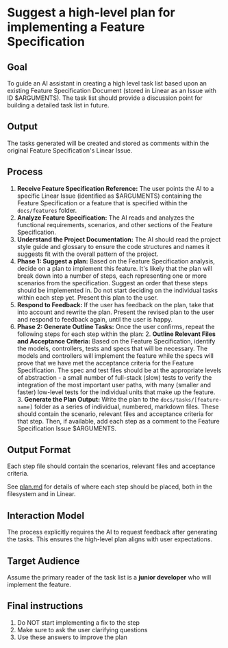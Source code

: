 # Suggest a high-level plan for implementing a Feature Specification

## Goal

To guide an AI assistant in creating a high level task list based upon an existing Feature Specification Document (stored in Linear as an Issue with ID $ARGUMENTS). The task list should provide a discussion point for building a detailed task list in future.  

## Output

The tasks generated will be created and stored as comments within the original Feature Specification's Linear Issue.  

## Process

1.  **Receive Feature Specification Reference:** The user points the AI to a specific Linear Issue (identified as $ARGUMENTS) containing the Feature Specification or a feature that is specified within the `docs/features` folder.
2.  **Analyze Feature Specification:** The AI reads and analyzes the functional requirements, scenarios, and other sections of the Feature Specification.
3.  **Understand the Project Documentation:** The AI should read the project style guide and glossary to ensure the code structures and names it suggests fit with the overall pattern of the project.  
4.  **Phase 1: Suggest a plan:** Based on the Feature Specification analysis, decide on a plan to implement this feature.  It's likely that the plan will break down into a number of steps, each representing one or more scenarios from the specification.  Suggest an order that these steps should be implemented in.  Do not start deciding on the individual tasks within each step yet.  Present this plan to the user.  
5.  **Respond to Feedback:** If the user has feedback on the plan, take that into account and rewrite the plan.  Present the revised plan to the user and respond to feedback again, until the user is happy.  
6.  **Phase 2: Generate Outline Tasks:** Once the user confirms, repeat the following steps for each step within the plan: 
    2. **Outline Relevant Files and Acceptance Criteria:** Based on the Feature Specification, identify the models, controllers, tests and specs that will be necessary.  The models and controllers will implement the feature while the specs will prove that we have met the acceptance criteria for the Feature Specification.  The spec and test files should be at the appropriate levels of abstraction - a small number of full-stack (slow) tests to verify the integration of the most important user paths, with many (smaller and faster) low-level tests for the individual units that make up the feature.  
    3.  **Generate the Plan Output:** Write the plan to the `docs/tasks/[feature-name]` folder as a series of individual, numbered, markdown files.  These should contain the scenario, relevant files and acceptance criteria for that step.  Then, if available, add each step as a comment to the Feature Specification Issue $ARGUMENTS.

## Output Format

Each step file should contain the scenarios, relevant files and acceptance criteria.  

See [plan.md](plan.md) for details of where each step should be placed, both in the filesystem and in Linear.  

## Interaction Model

The process explicitly requires the AI to request feedback after generating the tasks. This ensures the high-level plan aligns with user expectations.

## Target Audience

Assume the primary reader of the task list is a **junior developer** who will implement the feature.

## Final instructions

1. Do NOT start implementing a fix to the step
2. Make sure to ask the user clarifying questions
3. Use these answers to improve the plan

